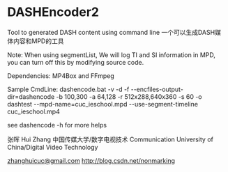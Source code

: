 # DASHEncoder2

Tool to generated DASH content using command line
一个可以生成DASH媒体内容和MPD的工具

Note: When using segmentList, We will log TI and SI information in MPD, you can turn off this by modifying source code.

Dependencies:
MP4Box and FFmpeg

Sample CmdLine:
dashencode.bat -v -d -f --encfiles-output-dir=dashencode -b 100,300 -a 64,128 -r 512x288,640x360 -s 60 -o dashtest --mpd-name=cuc_ieschool.mpd --use-segment-timeline cuc_ieschool.mp4

see dashencode -h for more helps

张晖
Hui Zhang
中国传媒大学/数字电视技术
Communication University of China/Digital Video Technology

zhanghuicuc@gmail.com
http://blog.csdn.net/nonmarking
